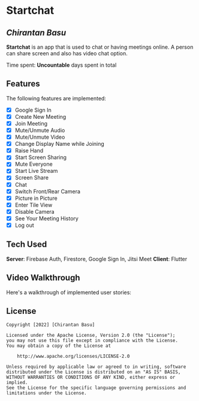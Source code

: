 # Startchat

## *Chirantan Basu*

**Startchat** is an app that is used to chat or having meetings online. A person can share screen and also has video chat option.

Time spent: **Uncountable** days spent in total

## Features

The following features are implemented:

* [x] Google Sign In
* [x] Create New Meeting
* [x] Join Meeting
* [x] Mute/Unmute Audio
* [x] Mute/Unmute Video
* [x] Change Display Name while Joining
* [x] Raise Hand
* [x] Start Screen Sharing
* [x] Mute Everyone
* [x] Start Live Stream
* [x] Screen Share
* [x] Chat
* [x] Switch Front/Rear Camera
* [x] Picture in Picture
* [x] Enter Tile View
* [x] Disable Camera
* [x] See Your Meeting History
* [x] Log out

## Tech Used
**Server**: Firebase Auth, Firestore, Google Sign In, Jitsi Meet
**Client**: Flutter


## Video Walkthrough

Here's a walkthrough of implemented user stories:

<!-- [![Demo CountPages alpha](https://j.gifs.com/16EZMR.gif)](https://youtu.be/zPLYjCdugfs) -->


## License

    Copyright [2022] [Chirantan Basu]

    Licensed under the Apache License, Version 2.0 (the "License");
    you may not use this file except in compliance with the License.
    You may obtain a copy of the License at

        http://www.apache.org/licenses/LICENSE-2.0

    Unless required by applicable law or agreed to in writing, software
    distributed under the License is distributed on an "AS IS" BASIS,
    WITHOUT WARRANTIES OR CONDITIONS OF ANY KIND, either express or implied.
    See the License for the specific language governing permissions and
    limitations under the License.
    